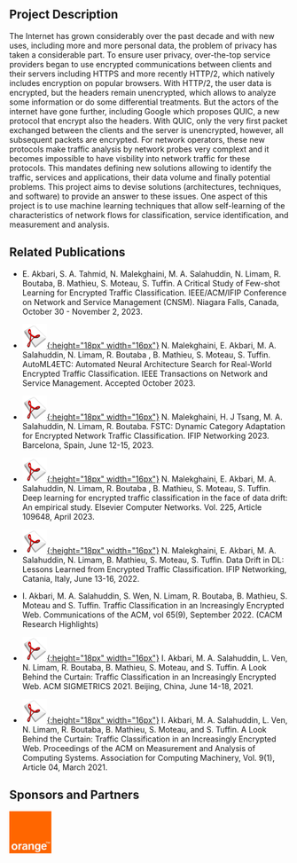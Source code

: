 ## Project Description

The Internet has grown considerably over the past decade and with new uses, including more and more personal data, the problem of privacy has taken a considerable part. To ensure user privacy, over-the-top service providers began to use encrypted communications between clients and their servers including HTTPS and more recently HTTP/2, which natively includes encryption on popular browsers. With HTTP/2, the user data is encrypted, but the headers remain unencrypted, which allows to analyze some information or do some differential treatments. But the actors of the internet have gone further, including Google which proposes QUIC, a new protocol that encrypt also the headers. With QUIC, only the very first packet exchanged between the clients and the server is unencrypted, however, all subsequent packets are encrypted. For network operators, these new protocols make traffic analysis by network probes very complext and it becomes impossible to have visbility into network traffic for these protocols. This mandates defining new solutions allowing to identify the traffic, services and applications, their data volume and finally potential problems. This project aims to devise solutions (architectures, techniques, and software) to provide an answer to these issues. One aspect of this project is to use machine learning techniques that allow self-learning of the characteristics of network flows for classification, service identification, and measurement and analysis.

## Related Publications
- E. Akbari, S. A. Tahmid, N. Malekghaini, M. A. Salahuddin, N. Limam, R. Boutaba, B. Mathieu, S. Moteau, S. Tuffin. A Critical Study of Few-shot Learning for Encrypted Traffic Classification. IEEE/ACM/IFIP Conference on Network and Service Management (CNSM). Niagara Falls, Canada, October 30 - November 2, 2023.
  
- [![Paper](assets/pdflogo.gif){:height="18px" width="16px"}](https://rboutaba.cs.uwaterloo.ca/Papers/Journals/2023/MalekghainiTNSM2023.pdf) N. Malekghaini, E. Akbari, M. A. Salahuddin, N. Limam, R. Boutaba , B. Mathieu, S. Moteau, S. Tuffin. AutoML4ETC: Automated Neural Architecture Search for Real-World Encrypted Traffic Classification. IEEE Transactions on Network and Service Management. Accepted October 2023.
  
- [![Paper](assets/pdflogo.gif){:height="18px" width="16px"}](https://rboutaba.cs.uwaterloo.ca/Papers/Conferences/2023/malekghaini-networking-2023.pdf) N. Malekghaini, H. J Tsang, M. A. Salahuddin, N. Limam, R. Boutaba. FSTC: Dynamic Category Adaptation for Encrypted Network Traffic Classification. IFIP Networking 2023. Barcelona, Spain, June 12-15, 2023.

- [![Paper](assets/pdflogo.gif){:height="18px" width="16px"}](https://rboutaba.cs.uwaterloo.ca/Papers/Journals/2023/MalekghainiComputerNetworks2023.pdf) N. Malekghaini, E. Akbari, M. A. Salahuddin, N. Limam, R. Boutaba , B. Mathieu, S. Moteau, S. Tuffin. Deep learning for encrypted traffic classification in the face of data drift: An empirical study. Elsevier Computer Networks. Vol. 225, Article 109648, April 2023.

- [![Paper](assets/pdflogo.gif){:height="18px" width="16px"}](https://rboutaba.cs.uwaterloo.ca/Papers/Conferences/2022/MalekghainiIFIP22.pdf) N. Malekghaini, E. Akbari, M. A. Salahuddin, N. Limam, B. Mathieu, S. Moteau, S. Tuffin. Data Drift in DL: Lessons Learned from Encrypted Traffic Classification. IFIP Networking, Catania, Italy, June 13-16, 2022.

- I. Akbari, M. A. Salahuddin, S. Wen, N. Limam, R. Boutaba, B. Mathieu, S. Moteau and S. Tuffin. Traffic Classification in an Increasingly Encrypted Web. Communications of the ACM, vol 65(9), September 2022. (CACM Research Highlights)

- [![Paper](assets/pdflogo.gif){:height="18px" width="16px"}](https://rboutaba.cs.uwaterloo.ca/Papers/Conferences/2021/AkbariSIGMETRICS21.pdf) I. Akbari, M. A. Salahuddin, L. Ven, N. Limam, R. Boutaba, B. Mathieu, S. Moteau, and S. Tuffin. A Look Behind the Curtain: Traffic Classification in an Increasingly Encrypted Web. ACM SIGMETRICS 2021. Beijing, China, June 14-18, 2021.

- [![Paper](assets/pdflogo.gif){:height="18px" width="16px"}](https://rboutaba.cs.uwaterloo.ca/Papers/Conferences/2021/AkbariMACS21.pdf) I. Akbari, M. A. Salahuddin, L. Ven, N. Limam, R. Boutaba, B. Mathieu, S. Moteau, and S. Tuffin. A Look Behind the Curtain: Traffic Classification in an Increasingly Encrypted Web. Proceedings of the ACM on Measurement and Analysis of Computing Systems. Association for Computing Machinery, Vol. 9(1), Article 04, March 2021.

## Sponsors and Partners
<img src="assets/orange-logo.jpg" alt="Orange" width="15%"/>
